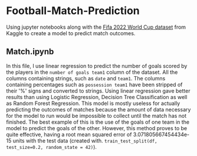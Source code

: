 # Football-Match-Prediction
Using jupyter notebooks along with the [Fifa 2022 World Cup dataset](https://www.kaggle.com/datasets/abecklas/fifa-world-cup) from Kaggle to create a model to predict match outcomes.

## Match.ipynb
In this file, I use linear regression to predict the number of goals scored by the players in the ```number of goals team1``` column of the dataset. All the columns containing strings, such as ```date``` and ```team1```. The columns containing percentages such as ```possession team1``` have been stripped of their '%' signs and converted to strings. Using linear regression gave better results than using Logistic Regression, Decision Tree Classification as well as Random Forest Regression. This model is mostly useless for actually predicting the outcomes of matches because the amount of data necessary for the model to run would be impossible to collect until the match has not finished. The best example of this is the use of the goals of one team in the model to predict the goals of the other. However, this method proves to be quite effective, having a root mean squared error of 3.071805667454434e-15 units with the test data (created with. ```train_test_split(df, test_size=0.2, random_state = 42)```). 
